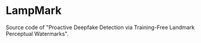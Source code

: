 # LampMark

Source code of "Proactive Deepfake Detection via Training-Free Landmark Perceptual Watermarks". 

